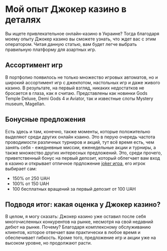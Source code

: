 <h1>Мой опыт Джокер казино в деталях</h1>
<p>Вы ищете привлекательное онлайн-казино в Украине? Тогда благодаря моему опыту Джокер казино вы сможете узнать, что ждет вас с этим оператором. Читая данную статью, вам будет легче выбрать правильную платформу для азартных игр.</p>
<h2>Ассортимент игр</h2>
<p>В портфолио появилось не только множество игровых автоматов, но и широкий ассортимент игр с джекпотом, настольных игр и даже живого казино. В результате, на первый взгляд, никаких недостатков не бросается в глаза, как я считаю. Представлены как новинки Gods Temple Deluxe, Demi Gods 4 и Aviator, так и известные слоты Mystery museum, Magellan.</p>
<h2>Бонусные предложения</h2>
<p>Есть здесь и там, конечно, также моменты, которые положительно выделяют среди других онлайн кзаино. Это в перую очередь частота проводимости различных турниров и акций, тут всё время есть, чем занять себя - ежедневные миссии, еженедельные акции и турниры, а также множество других интересных предложений. Это, среди прочего, приветственный бонус на первый депозит, который облегчает вам вход в казино и открывает отличное прдложение <a href=https://joker.win/>joker игра</a>, его игрок выбирает сам:</p>
<ul>
<li>150% от 250 UAH</li>
<li>100% от 150 UAH</li>
<li>100 бесплатных вращений за первый депозит от 100 UAH</li>
</ul>
<h2>Подводя итог: какая оценка у Джокер казино?</h2>
<p>В целом, я могу сказать: Джокер казино уже оставил после себя многочисленных конкурентов на рынке, несмотря на свой недавний дебют на рынке. Почему? Благодаря комплексному обслуживанию клиентов, которое отвечает вам практически в любое время и обеспечивает гибкость. Кроме того, предложение игр и акции уже на высоком уровне, но продолжают расти.</p>
